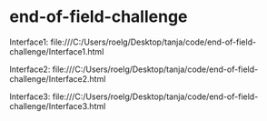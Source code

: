 # end-of-field-challenge
Interface1: file:///C:/Users/roelg/Desktop/tanja/code/end-of-field-challenge/Interface1.html


Interface2: file:///C:/Users/roelg/Desktop/tanja/code/end-of-field-challenge/Interface2.html


Interface3: file:///C:/Users/roelg/Desktop/tanja/code/end-of-field-challenge/Interface3.html

